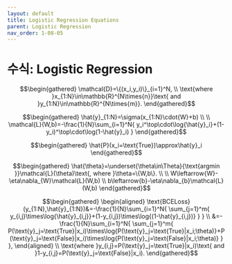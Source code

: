 ```yaml
---
layout: default
title: Logistic Regression Equations
parent: Logistic Regression
nav_order: 1-08-05
---
```


# 수식: Logistic Regression

$$\begin{gathered}
\mathcal{D}=\{(x_i,y_i)\}_{i=1}^N, \\
\text{where }x_{1:N}\in\mathbb{R}^{N\times{n}}\text{ and }y_{1:N}\in\mathbb{R}^{N\times{m}}.
\end{gathered}$$

$$\begin{gathered}
\hat{y}_{1:N}=\sigma(x_{1:N}\cdot{W}+b) \\
\\
\mathcal{L}(W,b)=-\frac{1}{N}\sum_{i=1}^N{
    y_i^\top\cdot\log{\hat{y}_i}+(1-y_i)^\top\cdot\log(1-\hat{y}_i)
}
\end{gathered}$$

$$\begin{gathered}
\hat{P}(x_i=\text{True})\approx\hat{y}_i
\end{gathered}$$

$$\begin{gathered}
\hat{\theta}=\underset{\theta\in\Theta}{\text{argmin }}\mathcal{L}(\theta)\text{, where }\theta=\{W,b\}. \\
\\
W\leftarrow{W}-\eta\nabla_{W}\mathcal{L}(W,b) \\
b\leftarrow{b}-\eta\nabla_{b}\mathcal{L}(W,b)
\end{gathered}$$

$$\begin{gathered}
\begin{aligned}
\text{BCELoss}(y_{1:N},\hat{y}_{1:N})&=-\frac{1}{N}\sum_{i=1}^N{
    \sum_{j=1}^m{
        y_{i,j}\times\log{\hat{y}_{i,j}}+(1-y_{i,j})\times\log{(1-\hat{y}_{i,j})}
    }
} \\
&=-\frac{1}{N}\sum_{i=1}^N{
    \sum_{j=1}^m{
        P(\text{y}_j=\text{True}|x_i)\times\log{P(\text{y}_j=\text{True}|x_i;\theta)}+P(\text{y}_j=\text{False}|x_i)\times\log{P(\text{y}_j=\text{False}|x_i;\theta)}
    }
},
\end{aligned} \\
\text{where }y_{i,j}=P(\text{y}_j=\text{True}|x_i)\text{ and }1-y_{i,j}=P(\text{y}_j=\text{False}|x_i).
\end{gathered}$$
